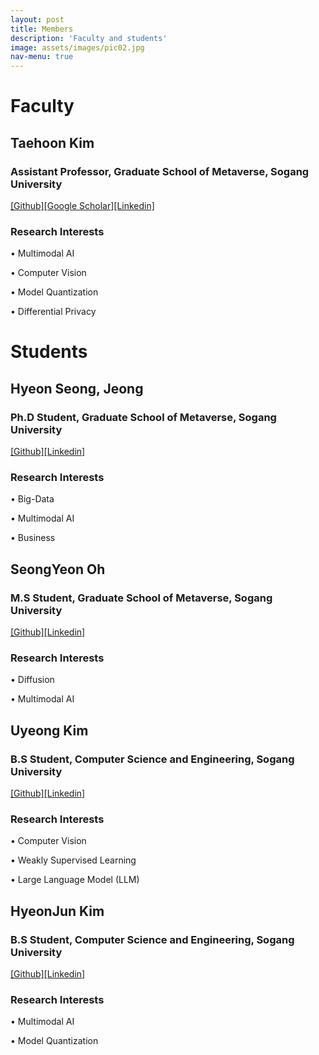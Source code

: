 ```yaml
---
layout: post
title: Members
description: 'Faculty and students'
image: assets/images/pic02.jpg
nav-menu: true
---
```

# Faculty

## Taehoon Kim

### Assistant Professor, Graduate School of Metaverse, Sogang University
[[Github]](https://github.com/tgisaturday)[[Google Scholar]](https://scholar.google.com/citations?user=t3mz3rMAAAAJ&hl=ko)[[Linkedin]](https://www.linkedin.com/in/tgisaturday/)

### Research Interests
• Multimodal AI

• Computer Vision

• Model Quantization

• Differential Privacy

# Students

##  Hyeon Seong, Jeong

### Ph.D Student, Graduate School of Metaverse, Sogang University
[[Github]](https://github.com/jayhyeonseong)[[Linkedin]](https://www.linkedin.com/in/%ED%98%84%EC%84%B1-%EC%A0%95-b7072a315/)

### Research Interests
• Big-Data

• Multimodal AI

• Business

##  SeongYeon Oh

### M.S Student, Graduate School of Metaverse, Sogang University
[[Github]](https://github.com/Code-SY95)[[Linkedin]](https://www.linkedin.com/in/seongyeon-oh-248a86301/)

### Research Interests
• Diffusion

• Multimodal AI

##  Uyeong Kim

### B.S Student, Computer Science and Engineering, Sogang University
[[Github]](https://github.com/drew0523)[[Linkedin]](https://www.linkedin.com/in/drew0523/)

### Research Interests
• Computer Vision

• Weakly Supervised Learning

• Large Language Model (LLM)

##  HyeonJun Kim

### B.S Student, Computer Science and Engineering, Sogang University
[[Github]](https://github.com/maskkim)[[Linkedin]](https://www.linkedin.com/in/%ED%98%84%EC%A4%80-%EA%B9%80-a1961032b/)

### Research Interests
• Multimodal AI

• Model Quantization
